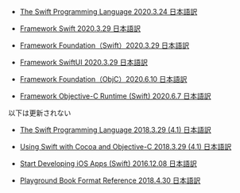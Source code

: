 ﻿* [The Swift Programming Language 2020.3.24 日本語訳](https://rusutikaa.github.io/docs/docs.swift.org/swift-book/index.html)

* [Framework Swift 2020.3.29 日本語訳](https://rusutikaa.github.io/docs/developer.apple.com/documentation/swift.html)

* [Framework Foundation（Swift）2020.3.29 日本語訳](https://rusutikaa.github.io/docs/developer.apple.com/documentation/foundation.html)

* [Framework SwiftUI 2020.3.29 日本語訳](https://rusutikaa.github.io/docs/developer.apple.com/documentation/swiftui.html)

* [Framework Foundation（ObjC）2020.6.10 日本語訳](https://rusutikaa.github.io/docs//docs2/developer.apple.com/documentation/foundation_language-objc.html)

* [Framework Objective-C Runtime (Swift) 2020.6.7 日本語訳](https://rusutikaa.github.io/docs/docs2/developer.apple.com/documentation/objectivec.html)

以下は更新されない

* [The Swift Programming Language 2018.3.29 (4.1) 日本語訳](https://rusutikaa.github.io/docs/developer.apple.com/library/archive/documentation/Swift/Conceptual/Swift_Programming_Language/index.html)

* [Using Swift with Cocoa and Objective-C 2018.3.29 (4.1) 日本語訳](https://rusutikaa.github.io/docs/developer.apple.com/library/archive/documentation/Swift/Conceptual/BuildingCocoaApps/index.html)

* [Start Developing iOS Apps (Swift) 2016.12.08 日本語訳](https://rusutikaa.github.io/docs/developer.apple.com/library/archive/referencelibrary/GettingStarted/DevelopiOSAppsSwift/index.html)

* [Playground Book Format Reference 2018.4.30 日本語訳](https://rusutikaa.github.io/docs/developer.apple.com/library/archive/documentation/Xcode/Conceptual/swift_playgrounds_doc_format/index.html)

